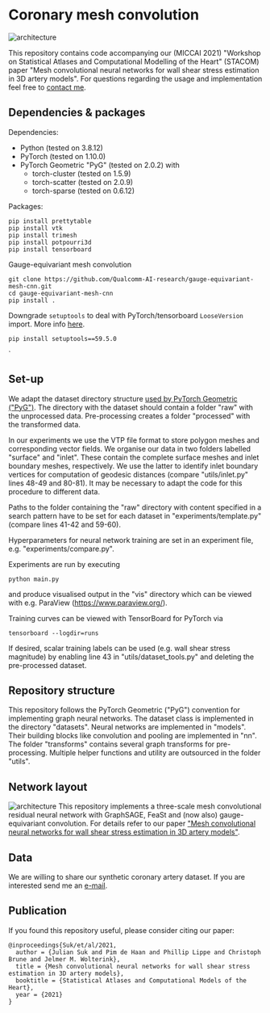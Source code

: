 # Coronary mesh convolution
![architecture](img/pipeline.jpg)

This repository contains code accompanying our (MICCAI 2021) "Workshop on Statistical Atlases and Computational
Modelling of the Heart" (STACOM) paper "Mesh convolutional neural networks for wall shear stress estimation in 3D artery
models". For questions regarding the usage and implementation feel free to [contact me](mailto:j.m.suk@utwente.nl).

## Dependencies & packages
Dependencies:
* Python (tested on 3.8.12)
* PyTorch (tested on 1.10.0)
* PyTorch Geometric "PyG" (tested on 2.0.2) with
  * torch-cluster (tested on 1.5.9)
  * torch-scatter (tested on 2.0.9)
  * torch-sparse (tested on 0.6.12)

Packages:
```
pip install prettytable
pip install vtk
pip install trimesh
pip install potpourri3d
pip install tensorboard
```

Gauge-equivariant mesh convolution
```
git clone https://github.com/Qualcomm-AI-research/gauge-equivariant-mesh-cnn.git
cd gauge-equivariant-mesh-cnn
pip install .
```

Downgrade `setuptools` to deal with PyTorch/tensorboard `LooseVersion` import. More info [here](https://discuss.pytorch.org/t/import-summarywriter-gives-attributeerror-attributeerror-module-setuptools-distutils-has-no-attribute-version/140023). 

```
pip install setuptools==59.5.0
```

`
## Set-up
We adapt the dataset directory structure
[used by PyTorch Geometric ("PyG")](https://pytorch-geometric.readthedocs.io/en/latest/notes/create_dataset.html). The
directory with the dataset should contain a folder "raw" with the unprocessed data. Pre-processing creates a folder
"processed" with the transformed data.

In our experiments we use the VTP file format to store polygon meshes and corresponding vector fields. We organise our
data in two folders labelled "surface" and "inlet". These contain the complete surface meshes and inlet boundary
meshes, respectively. We use the latter to identify inlet boundary vertices for computation of geodesic distances
(compare "utils/inlet.py" lines 48-49 and 80-81). It may be necessary to adapt the code for this procedure to different
data.

Paths to the folder containing the "raw" directory with content specified in a
search pattern have to be set for each dataset in "experiments/template.py" (compare lines 41-42 and 59-60).

Hyperparameters for neural network training are set in an experiment file, e.g. "experiments/compare.py".

Experiments are run by executing
```
python main.py
```
and produce visualised output in the "vis" directory which can be viewed with e.g. ParaView (https://www.paraview.org/).

Training curves can be viewed with TensorBoard for PyTorch via
```
tensorboard --logdir=runs
```

If desired, scalar training labels can be used (e.g. wall shear stress magnitude) by enabling line 43 in
"utils/dataset_tools.py" and deleting the pre-processed dataset.

## Repository structure
This repository follows the PyTorch Geometric ("PyG") convention for implementing graph neural networks. The dataset
class is implemented in the directory "datasets". Neural networks are implemented in "models". Their building blocks
like convolution and pooling are implemented in "nn". The folder "transforms" contains several graph transforms for
pre-processing. Multiple helper functions and utility are outsourced in the folder "utils".

## Network layout
![architecture](img/architecture.jpg)
This repository implements a three-scale mesh convolutional residual neural network with GraphSAGE, FeaSt
and (now also) gauge-equivariant convolution. For details refer to our paper ["Mesh convolutional neural networks
for wall shear stress estimation in 3D artery models"](https://arxiv.org/abs/2109.04797).

## Data
We are willing to share our synthetic coronary artery dataset. If you are interested send me an
[e-mail](mailto:j.m.suk@utwente.nl).

## Publication
If you found this repository useful, please consider citing our paper:
```
@inproceedings{Suk/et/al/2021,
  author = {Julian Suk and Pim de Haan and Phillip Lippe and Christoph Brune and Jelmer M. Wolterink},
  title = {Mesh convolutional neural networks for wall shear stress estimation in 3D artery models},
  booktitle = {Statistical Atlases and Computational Models of the Heart},
  year = {2021}
}
```
